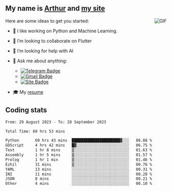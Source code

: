 
## My name is [Arthur](https://www.linkedin.com/in/arthur-novais-201420/) and [my site](https://arthurcn96.github.io/)

<!--
**Arthurcn96/Arthurcn96** is a ✨ _special_ ✨ repository because its `README.md` (this file) appears on your GitHub profile.
-->
<img align="right"  max-width="440" max-height="240" alt="GIF" src="https://raw.githubusercontent.com/Arthurcn96/Arthurcn96/master/helloThere.gif" />

Here are some ideas to get you started:

- 🤖 I like working on Python and Machine Learning.
- 👯 I’m looking to collaborate on Flutter
- 🤔 I’m looking for help with AI
- 💬 Ask me about anything:
    - [![Telegram Badge](https://img.shields.io/badge/-@Arthurcn9-0088cc?style=for-the-badge&logo=Telegram&logoColor=white)](https://t.me/Arthurcn9)
    - [![Gmail Badge](https://img.shields.io/badge/-@Arthurcn9-red?style=for-the-badge&logo=Gmail&logoColor=white)](mailto:Arthurcn96@gmail.com)
    - [![Site Badge](https://img.shields.io/badge/arthurcn96.github.io-informational?style=for-the-badge&logo=internetexplorer)](https://arthurcn96.github.io/)

- 🎓 My [resume](https://github.com/Arthurcn96/resume/blob/master/Resume_PT-BR.pdf)


## Coding stats
<!--START_SECTION:waka-->

```txt
From: 29 August 2023 - To: 28 September 2023

Total Time: 69 hrs 53 mins

Python       60 hrs 43 mins  █████████████████████▓░░░   86.88 %
GDScript     4 hrs 42 mins   █▓░░░░░░░░░░░░░░░░░░░░░░░   06.75 %
Text         1 hr 8 mins     ▒░░░░░░░░░░░░░░░░░░░░░░░░   01.63 %
Assembly     1 hr 5 mins     ▒░░░░░░░░░░░░░░░░░░░░░░░░   01.57 %
Prolog       1 hr 1 min      ▒░░░░░░░░░░░░░░░░░░░░░░░░   01.46 %
Ezhil        31 mins         ▒░░░░░░░░░░░░░░░░░░░░░░░░   00.76 %
YAML         13 mins         ░░░░░░░░░░░░░░░░░░░░░░░░░   00.31 %
INI          11 mins         ░░░░░░░░░░░░░░░░░░░░░░░░░   00.28 %
JSON         8 mins          ░░░░░░░░░░░░░░░░░░░░░░░░░   00.21 %
Other        4 mins          ░░░░░░░░░░░░░░░░░░░░░░░░░   00.10 %
```

<!--END_SECTION:waka-->
